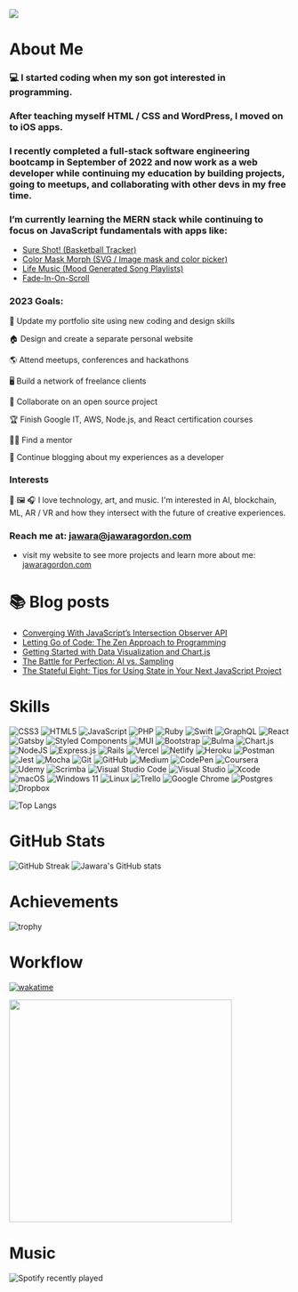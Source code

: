 <img width="auto" src="https://jawaragordon.com/img/name_badge.png"/>

# About Me

### 💻 I started coding when my son got interested in programming. 

### After teaching myself HTML / CSS and WordPress, I moved on to iOS apps. 

### I recently completed a full-stack software engineering bootcamp in September of 2022 and now work as a web developer while continuing my education by building projects, going to meetups, and collaborating with other devs in my free time.

### I’m currently learning the MERN stack while continuing to focus on JavaScript fundamentals with apps like:
- <a href="https://jawaragordon.github.io/free-throw-counter/">Sure Shot! (Basketball Tracker)</a>
- <a href="https://css-masks.vercel.app/">Color Mask Morph (SVG / Image mask and color picker)</a>
- <a href="https://www.lifemusic.me/">Life Music (Mood Generated Song Playlists)</a>
- <a href="https://github.com/JawaraGordon/fade-in-on-scroll">Fade-In-On-Scroll</a>


### 2023 Goals: 

💼 Update my portfolio site using new coding and design skills

🏠 Design and create a separate personal website 

🌎 Attend meetups, conferences and hackathons

🖥 Build a network of freelance clients 

🤝 Collaborate on an open source project 

🏆 Finish Google IT, AWS, Node.js, and React certification courses

🤜🤛 Find a mentor 

📝 Continue blogging about my experiences as a developer   

### Interests

📲 🖼 🎧 I love technology, art, and music. I'm interested in AI, blockchain, ML, AR / VR and how they intersect with the future of creative experiences. 

### Reach me at: jawara@jawaragordon.com 
- visit my website to see more projects and learn more about me: <a href="https://jawaragordon.com">jawaragordon.com</a>

# 📚 Blog posts
<!-- BLOG-POST-LIST:START -->
- [Converging With JavaScript’s Intersection Observer API](https://medium.com/@jawaragordon/making-scroll-effects-with-javascripts-intersection-observer-api-63c19d1b4b1d?source=rss-d4be0cf41dad------2)
- [Letting Go of Code: The Zen Approach to Programming](https://medium.com/@jawaragordon/letting-go-of-code-the-zen-approach-to-programming-bdd5e2b25ba3?source=rss-d4be0cf41dad------2)
- [Getting Started with Data Visualization and Chart.js](https://medium.com/@jawaragordon/data-visualization-with-chart-js-a-step-by-step-guide-cd2aedc6a378?source=rss-d4be0cf41dad------2)
- [The Battle for Perfection: AI vs. Sampling](https://medium.com/@jawaragordon/the-battle-for-perfection-ai-vs-sampling-500e9d773a2b?source=rss-d4be0cf41dad------2)
- [The Stateful Eight: Tips for Using State in Your Next JavaScript Project](https://medium.com/@jawaragordon/the-stateful-eight-tips-for-using-state-in-your-next-javascript-project-63bcfede811f?source=rss-d4be0cf41dad------2)
<!-- BLOG-POST-LIST:END -->

# Skills 
![CSS3](https://img.shields.io/badge/css3-%231572B6.svg?style=for-the-badge&logo=css3&logoColor=white)
![HTML5](https://img.shields.io/badge/html5-%23E34F26.svg?style=for-the-badge&logo=html5&logoColor=white)
![JavaScript](https://img.shields.io/badge/javascript-%23323330.svg?style=for-the-badge&logo=javascript&logoColor=%23F7DF1E)
![PHP](https://img.shields.io/badge/php-%23777BB4.svg?style=for-the-badge&logo=php&logoColor=white)
![Ruby](https://img.shields.io/badge/ruby-%23CC342D.svg?style=for-the-badge&logo=ruby&logoColor=white)
![Swift](https://img.shields.io/badge/swift-F54A2A?style=for-the-badge&logo=swift&logoColor=white)
![GraphQL](https://img.shields.io/badge/-GraphQL-E10098?style=for-the-badge&logo=graphql&logoColor=white)
![React](https://img.shields.io/badge/react-%2320232a.svg?style=for-the-badge&logo=react&logoColor=%2361DAFB)
![Gatsby](https://img.shields.io/badge/Gatsby-%23663399.svg?style=for-the-badge&logo=gatsby&logoColor=white)
![Styled Components](https://img.shields.io/badge/styled--components-DB7093?style=for-the-badge&logo=styled-components&logoColor=white)
![MUI](https://img.shields.io/badge/MUI-%230081CB.svg?style=for-the-badge&logo=mui&logoColor=white)
![Bootstrap](https://img.shields.io/badge/bootstrap-%23563D7C.svg?style=for-the-badge&logo=bootstrap&logoColor=white)
![Bulma](https://img.shields.io/badge/bulma-00D0B1?style=for-the-badge&logo=bulma&logoColor=white)
![Chart.js](https://img.shields.io/badge/chart.js-F5788D.svg?style=for-the-badge&logo=chart.js&logoColor=white)
![NodeJS](https://img.shields.io/badge/node.js-6DA55F?style=for-the-badge&logo=node.js&logoColor=white)
![Express.js](https://img.shields.io/badge/express.js-%23404d59.svg?style=for-the-badge&logo=express&logoColor=%2361DAFB)
![Rails](https://img.shields.io/badge/rails-%23CC0000.svg?style=for-the-badge&logo=ruby-on-rails&logoColor=white)
![Vercel](https://img.shields.io/badge/vercel-%23000000.svg?style=for-the-badge&logo=vercel&logoColor=white)
![Netlify](https://img.shields.io/badge/netlify-%23000000.svg?style=for-the-badge&logo=netlify&logoColor=#00C7B7)
![Heroku](https://img.shields.io/badge/heroku-%23430098.svg?style=for-the-badge&logo=heroku&logoColor=white)
![Postman](https://img.shields.io/badge/Postman-FF6C37?style=for-the-badge&logo=postman&logoColor=white)
![Jest](https://img.shields.io/badge/-jest-%23C21325?style=for-the-badge&logo=jest&logoColor=white)
![Mocha](https://img.shields.io/badge/-mocha-%238D6748?style=for-the-badge&logo=mocha&logoColor=white)
![Git](https://img.shields.io/badge/git-%23F05033.svg?style=for-the-badge&logo=git&logoColor=white)
![GitHub](https://img.shields.io/badge/github-%23121011.svg?style=for-the-badge&logo=github&logoColor=white)
![Medium](https://img.shields.io/badge/Medium-12100E?style=for-the-badge&logo=medium&logoColor=white)
![CodePen](https://img.shields.io/badge/Codepen-000000?style=for-the-badge&logo=codepen&logoColor=white)
![Coursera](https://img.shields.io/badge/Coursera-%230056D2.svg?style=for-the-badge&logo=Coursera&logoColor=white)
![Udemy](https://img.shields.io/badge/Udemy-A435F0?style=for-the-badge&logo=Udemy&logoColor=white)
![Scrimba](https://img.shields.io/badge/scrimba-2B283A?style=for-the-badge&logo=scrimba&logoColor=white)
![Visual Studio Code](https://img.shields.io/badge/Visual%20Studio%20Code-0078d7.svg?style=for-the-badge&logo=visual-studio-code&logoColor=white)
![Visual Studio](https://img.shields.io/badge/Visual%20Studio-5C2D91.svg?style=for-the-badge&logo=visual-studio&logoColor=white)
![Xcode](https://img.shields.io/badge/Xcode-007ACC?style=for-the-badge&logo=Xcode&logoColor=white)
![macOS](https://img.shields.io/badge/mac%20os-000000?style=for-the-badge&logo=macos&logoColor=F0F0F0)
![Windows 11](https://img.shields.io/badge/Windows%2011-%230079d5.svg?style=for-the-badge&logo=Windows%2011&logoColor=white)
![Linux](https://img.shields.io/badge/Linux-FCC624?style=for-the-badge&logo=linux&logoColor=black)
![Trello](https://img.shields.io/badge/Trello-%23026AA7.svg?style=for-the-badge&logo=Trello&logoColor=white)
![Google Chrome](https://img.shields.io/badge/Google%20Chrome-4285F4?style=for-the-badge&logo=GoogleChrome&logoColor=white)
![Postgres](https://img.shields.io/badge/postgres-%23316192.svg?style=for-the-badge&logo=postgresql&logoColor=white)
![Dropbox](https://img.shields.io/badge/Dropbox-%233B4D98.svg?style=for-the-badge&logo=Dropbox&logoColor=white)

![Top Langs](https://github-readme-stats.vercel.app/api/top-langs/?username=jawaragordon&layout=compact)

# GitHub Stats
![GitHub Streak](https://github-readme-streak-stats.herokuapp.com?user=jawaragordon)
![Jawara's GitHub stats](https://github-readme-stats.vercel.app/api?username=jawaragordon&show_icons=true&theme=dark)

# Achievements 

![trophy](https://github-profile-trophy.vercel.app/?username=jawaragordon&theme=darkhub)

# Workflow
[![wakatime](https://wakatime.com/badge/user/b30e5734-aa0f-4fda-92b4-d7e1ba70ca99.svg)](https://wakatime.com/@b30e5734-aa0f-4fda-92b4-d7e1ba70ca99)

<img width="400px" src="https://wakatime.com/share/@JawaraGordon/6cf27356-d59e-45d3-931a-f104629d34e3.svg"/>


# Music
![Spotify recently played](https://spotify-recently-played-readme.vercel.app/api?user=eeuwxa3shvcx8p4d3dotoetc0&unique=true)
